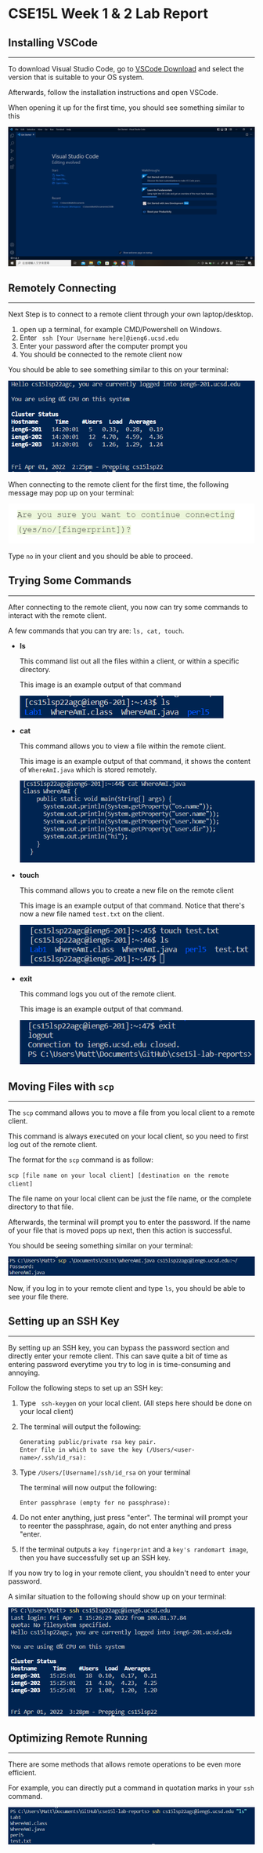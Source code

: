 # CSE15L Week 1 & 2 Lab Report

## Installing VSCode

---

To download Visual Studio Code, go to [VSCode Download](https://code.visualstudio.com/download) and select the version that is suitable to your OS system.

Afterwards, follow the installation instructions and open VSCode.

When opening it up for the first time, you should see something similar to this

![Image](image21.png)

## Remotely Connecting

---

Next Step is to connect to a remote client through your own laptop/desktop.

1. open up a terminal, for example CMD/Powershell on Windows.
2. Enter ` ssh [Your Username here]@ieng6.ucsd.edu`
3. Enter your password after the computer prompt you
4. You should be connected to the remote client now

You should be able to see something similar to this on your terminal:

![Image](Connected.png)

When connecting to the remote client for the first time, the following message may pop up on your terminal:

![Image](pop_up.png)

Type `no` in your client and you should be able to proceed.

## Trying Some Commands

---

After connecting to the remote client, you now can try some commands to interact with the remote client.

A few commands that you can try are: `ls, cat, touch`.

- **ls**

    This command list out all the files within a client, or within a specific directory.

    This image is an example output of that command

    ![Image](ls.png)
    
- **cat**

    This command allows you to view a file within the remote client.

    This image is an example output of that command, it shows the content of `WhereAmI.java` which is stored remotely.

    ![Image](cat.png)

- **touch**

    This command allows you to create a new file on the remote client

    This image is an example output of that command. Notice that there's now a new file named `test.txt` on the client.

    ![Image](touch.png)

- **exit**

    This command logs you out of the remote client.

    This image is an example output of that command.

    ![Image](exit.png)

## Moving Files with `scp`

---

The `scp` command allows you to move a file from you local client to a remote client.

This command is always executed on your local client, so you need to first log out of the remote client.

The format for the `scp` command is as follow:

`scp [file name on your local client] [destination on the remote client]`

The file name on your local client can be just the file name, or the complete directory to that file.

Afterwards, the terminal will prompt you to enter the password. If the name of your file that is moved pops up next, then this action is successful.

You should be seeing something similar on your terminal:

![Image](scp.png)

Now, if you log in to your remote client and type `ls`, you should be able to see your file there.

## Setting up an SSH Key

---

By setting up an SSH key, you can bypass the password section and directly enter your remote client. This can save quite a bit of time as entering password everytime you try to log in is time-consuming and annoying.

Follow the following steps to set up an SSH key:


1. Type ` ssh-keygen` on your local client. (All steps here should be done on your local client)
2. The terminal will output the following:
    ```
    Generating public/private rsa key pair.
    Enter file in which to save the key (/Users/<user-name>/.ssh/id_rsa):
    ```
3. Type `/Users/[Username]/ssh/id_rsa` on your terminal

    The terminal will now output the following:
    ```
    Enter passphrase (empty for no passphrase):
    ```
4. Do not enter anything, just press "enter". The terminal will prompt your to reenter the passphrase, again, do not enter anything and press "enter.
5. If the terminal outputs a `key fingerprint` and a `key's randomart image`, then you have successfully set up an SSH key.

If you now try to log in your remote client, you shouldn't need to enter your password.

A similar situation to the following should show up on your terminal:

![Image](SSH_Key.png)

## Optimizing Remote Running

---

There are some methods that allows remote operations to be even more efficient.

For example, you can directly put a command in quotation marks in your `ssh` command.

![Image](Optimize.png)







